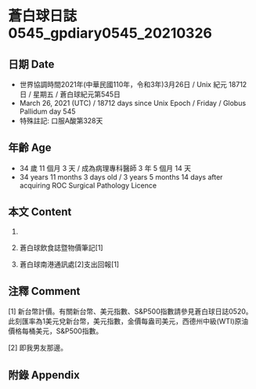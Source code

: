 [_metadata_:encoding]: - "utf-8"
[_metadata_:language]: - "zh-Hant-TW"
[_metadata_:fileformat]: - "markdown"
[_metadata_:MIME_type]: - "text/plain"
[_metadata_:markdown_version]: - "commonmark version 0.29"
[_metadata_:markdown_spec]: - "https://spec.commonmark.org/0.29/"

# 蒼白球日誌0545_gpdiary0545_20210326 #

## 日期 Date ##

* 世界協調時間2021年(中華民國110年，令和3年)3月26日 / Unix 紀元 18712 日 / 星期五 / 蒼白球紀元第545日
* March 26, 2021 (UTC) / 18712 days since Unix Epoch / Friday / Globus Pallidum day 545
* 特殊註記: 口服A酸第328天

## 年齡 Age ##

* 34 歲 11 個月 3 天 / 成為病理專科醫師 3 年 5 個月 14 天
* 34 years 11 months 3 days old / 3 years 5 months 14 days after acquiring ROC Surgical Pathology Licence

## 本文 Content ##

1. 

    
2. 蒼白球飲食誌暨物價筆記[1]

    
3. 蒼白球南港通訊處[2]支出回報[1]

    

## 注釋 Comment ##

[1] 新台幣計價。有關新台幣、美元指數、S&P500指數請參見蒼白球日誌0520。此刻匯率為1美元兌新台幣，美元指數，金價每盎司美元，西德州中級(WTI)原油價格每桶美元，S&P500指數。


[2] 即我男友那邊。



## 附錄 Appendix ##


